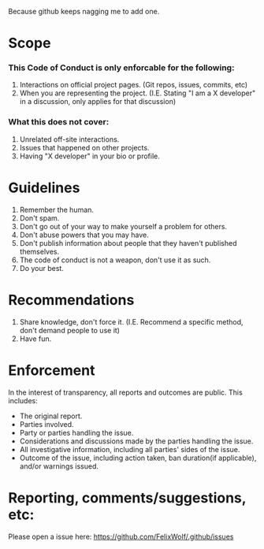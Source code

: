 Because github keeps nagging me to add one.

# Scope
### This Code of Conduct is only enforcable for the following:
1. Interactions on official project pages. (Git repos, issues, commits, etc)
2. When you are representing the project. (I.E. Stating "I am a X developer" in a discussion, only applies for that discussion)

### What this does not cover:
1. Unrelated off-site interactions.
2. Issues that happened on other projects.
3. Having "X developer" in your bio or profile.

# Guidelines
1. Remember the human.
2. Don't spam.
3. Don't go out of your way to make yourself a problem for others.
4. Don't abuse powers that you may have.
5. Don't publish information about people that they haven't published themselves.
6. The code of conduct is not a weapon, don't use it as such.
7. Do your best.

# Recommendations
1. Share knowledge, don't force it. (I.E. Recommend a specific method, don't demand people to use it)
2. Have fun.

# Enforcement
In the interest of transparency, all reports and outcomes are public.
This includes:
* The original report.
* Parties involved.
* Party or parties handling the issue.
* Considerations and discussions made by the parties handling the issue.
* All investigative information, including all parties' sides of the issue.
* Outcome of the issue, including action taken, ban duration(if applicable), and/or warnings issued.

# Reporting, comments/suggestions, etc:
Please open a issue here: https://github.com/FelixWolf/.github/issues

